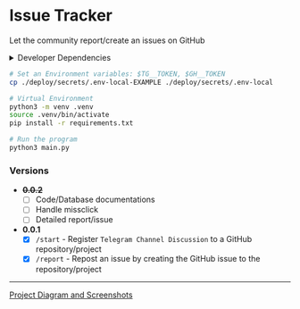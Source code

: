 # Issue Tracker

Let the community report/create an issues on GitHub

<details>
<summary>Developer Dependencies</summary>
<pre>
python3 -V        # Python 3.11.6
sqlite3 -version  # 3.42.0 2023-05-16 12:36:15 831d0f...
</pre>
</details>

```bash
# Set an Environment variables: $TG__TOKEN, $GH__TOKEN
cp ./deploy/secrets/.env-local-EXAMPLE ./deploy/secrets/.env-local

# Virtual Environment
python3 -m venv .venv
source .venv/bin/activate
pip install -r requirements.txt

# Run the program
python3 main.py
```

### Versions
- **~~0.0.2~~**
  - [ ] Code/Database documentations
  - [ ] Handle missclick
  - [ ] Detailed report/issue
- **0.0.1**
  - [x] `/start` - Register `Telegram Channel Discussion` to a GitHub repository/project
  - [x] `/report` - Repost an issue by creating the GitHub issue to the repository/project

---
[Project Diagram and Screenshots](./docs/readme/DAS.md)
